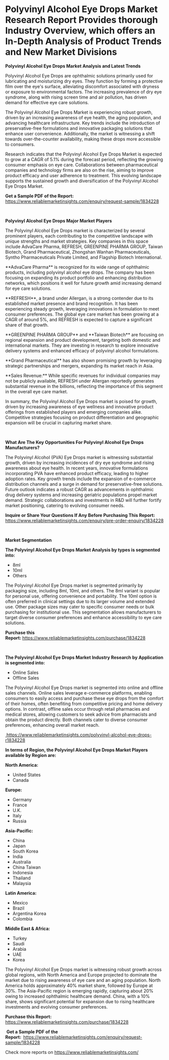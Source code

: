 <p><h1>Polyvinyl Alcohol Eye Drops Market Research Report Provides thorough Industry Overview, which offers an In-Depth Analysis of Product Trends and New Market Divisions</h1></p><p><strong>Polyvinyl Alcohol Eye Drops Market Analysis and Latest Trends</strong></p>
<p><p>Polyvinyl Alcohol Eye Drops are ophthalmic solutions primarily used for lubricating and moisturizing dry eyes. They function by forming a protective film over the eye's surface, alleviating discomfort associated with dryness or exposure to environmental factors. The increasing prevalence of dry eye syndrome, along with rising screen time and air pollution, has driven demand for effective eye care solutions.</p><p>The Polyvinyl Alcohol Eye Drops Market is experiencing robust growth, driven by an increasing awareness of eye health, the aging population, and advancing healthcare infrastructure. Key trends include the introduction of preservative-free formulations and innovative packaging solutions that enhance user convenience. Additionally, the market is witnessing a shift towards over-the-counter availability, making these drops more accessible to consumers.</p><p>Research indicates that the Polyvinyl Alcohol Eye Drops Market is expected to grow at a CAGR of 5.1% during the forecast period, reflecting the growing consumer emphasis on eye care. Collaborations between pharmaceutical companies and technology firms are also on the rise, aiming to improve product efficacy and user adherence to treatment. This evolving landscape supports the sustained growth and diversification of the Polyvinyl Alcohol Eye Drops Market.</p></p>
<p><strong>Get a Sample PDF of the Report:&nbsp;</strong> <a href="https://www.reliablemarketinsights.com/enquiry/request-sample/1834228?utm_campaign=2892&utm_medium=2&utm_source=Github&utm_content=ia&utm_term=08032025&utm_id=polyvinyl-alcohol-eye-drops">https://www.reliablemarketinsights.com/enquiry/request-sample/1834228</a></p>
<p>&nbsp;</p>
<p><strong>Polyvinyl Alcohol Eye Drops Major Market Players</strong></p>
<p><p>The Polyvinyl Alcohol Eye Drops market is characterized by several prominent players, each contributing to the competitive landscape with unique strengths and market strategies. Key companies in this space include AdvaCare Pharma, REFRESH, GREENPINE PHARMA GROUP, Taiwan Biotech, Grand Pharmaceutical, Zhongshan Wanhan Pharmaceuticals, Syntho Pharmaceuticals Private Limited, and Flagship Biotech International.</p><p>**AdvaCare Pharma** is recognized for its wide range of ophthalmic products, including polyvinyl alcohol eye drops. The company has been focusing on expanding its product portfolio and enhancing distribution networks, which positions it well for future growth amid increasing demand for eye care solutions.</p><p>**REFRESH**, a brand under Allergan, is a strong contender due to its established market presence and brand recognition. It has been experiencing steady growth, leveraging innovations in formulation to meet consumer preferences. The global eye care market has been growing at a CAGR of around 5%, and REFRESH is expected to capture a significant share of that growth.</p><p>**GREENPINE PHARMA GROUP** and **Taiwan Biotech** are focusing on regional expansion and product development, targeting both domestic and international markets. They are investing in research to explore innovative delivery systems and enhanced efficacy of polyvinyl alcohol formulations.</p><p>**Grand Pharmaceutical** has also shown promising growth by leveraging strategic partnerships and mergers, expanding its market reach in Asia.</p><p>**Sales Revenue:** While specific revenues for individual companies may not be publicly available, REFRESH under Allergan reportedly generates substantial revenue in the billions, reflecting the importance of this segment in the overall eye care market.</p><p>In summary, the Polyvinyl Alcohol Eye Drops market is poised for growth, driven by increasing awareness of eye wellness and innovative product offerings from established players and emerging companies alike. Competitive strategies focusing on product differentiation and geographic expansion will be crucial in capturing market share.</p></p>
<p>&nbsp;</p>
<p><strong>What Are The Key Opportunities For Polyvinyl Alcohol Eye Drops Manufacturers?</strong></p>
<p><p>The Polyvinyl Alcohol (PVA) Eye Drops market is witnessing substantial growth, driven by increasing incidences of dry eye syndrome and rising awareness about eye health. In recent years, innovative formulations incorporating PVA have enhanced product efficacy, leading to higher adoption rates. Key growth trends include the expansion of e-commerce distribution channels and a surge in demand for preservative-free solutions. Future outlook indicates a robust CAGR as advancements in ophthalmic drug delivery systems and increasing geriatric populations propel market demand. Strategic collaborations and investments in R&D will further fortify market positioning, catering to evolving consumer needs.</p></p>
<p><strong>Inquire or Share Your Questions If Any Before Purchasing This Report:</strong> <a href="https://www.reliablemarketinsights.com/enquiry/pre-order-enquiry/1834228?utm_campaign=2892&utm_medium=2&utm_source=Github&utm_content=ia&utm_term=08032025&utm_id=polyvinyl-alcohol-eye-drops">https://www.reliablemarketinsights.com/enquiry/pre-order-enquiry/1834228</a></p>
<p>&nbsp;</p>
<p><strong>Market Segmentation</strong></p>
<p><strong>The Polyvinyl Alcohol Eye Drops Market Analysis by types is segmented into:</strong></p>
<p><ul><li>8ml</li><li>10ml</li><li>Others</li></ul></p>
<p><p>The Polyvinyl Alcohol Eye Drops market is segmented primarily by packaging size, including 8ml, 10ml, and others. The 8ml variant is popular for personal use, offering convenience and portability. The 10ml option is often preferred in clinical settings due to its larger volume and extended use. Other package sizes may cater to specific consumer needs or bulk purchasing for institutional use. This segmentation allows manufacturers to target diverse consumer preferences and enhance accessibility to eye care solutions.</p></p>
<p><strong>Purchase this Report:&nbsp;</strong><a href="https://www.reliablemarketinsights.com/purchase/1834228?utm_campaign=2892&utm_medium=2&utm_source=Github&utm_content=ia&utm_term=08032025&utm_id=polyvinyl-alcohol-eye-drops">https://www.reliablemarketinsights.com/purchase/1834228</a></p>
<p>&nbsp;</p>
<p><strong>The Polyvinyl Alcohol Eye Drops Market Industry Research by Application is segmented into:</strong></p>
<p><ul><li>Online Sales</li><li>Offline Sales</li></ul></p>
<p><p>The Polyvinyl Alcohol Eye Drops market is segmented into online and offline sales channels. Online sales leverage e-commerce platforms, enabling consumers to easily access and purchase these eye drops from the comfort of their homes, often benefiting from competitive pricing and home delivery options. In contrast, offline sales occur through retail pharmacies and medical stores, allowing customers to seek advice from pharmacists and obtain the product directly. Both channels cater to diverse consumer preferences, enhancing overall market reach.</p></p>
<p><a href="https://www.reliablemarketinsights.com/polyvinyl-alcohol-eye-drops-r1834228?utm_campaign=2892&utm_medium=2&utm_source=Github&utm_content=ia&utm_term=08032025&utm_id=polyvinyl-alcohol-eye-drops">&nbsp;https://www.reliablemarketinsights.com/polyvinyl-alcohol-eye-drops-r1834228</a></p>
<p><strong>In terms of Region, the Polyvinyl Alcohol Eye Drops Market Players available by Region are:</strong></p>
<p>
    <p> <strong> North America: </strong>
        <ul>
            <li>United States</li>
            <li>Canada</li>
        </ul>
        </p> 
    <p> <strong> Europe: </strong>
        <ul>
            <li>Germany</li>
            <li>France</li>
            <li>U.K.</li>
            <li>Italy</li>
            <li>Russia</li>
        </ul>
        </p> 
    <p> <strong> Asia-Pacific: </strong>
        <ul>
            <li>China</li>
            <li>Japan</li>
            <li>South Korea</li>
            <li>India</li>
            <li>Australia</li>
            <li>China Taiwan</li>
            <li>Indonesia</li>
            <li>Thailand</li>
            <li>Malaysia</li>
        </ul>
        </p> 
    <p> <strong> Latin America: </strong>
        <ul>
            <li>Mexico</li>
            <li>Brazil</li>
            <li>Argentina Korea</li>
            <li>Colombia</li>
        </ul>
        </p> 
    <p> <strong> Middle East & Africa: </strong>
        <ul>
            <li>Turkey</li>
            <li>Saudi</li>
            <li>Arabia</li>
            <li>UAE</li>
            <li>Korea</li>
        </ul>
    </p>
    </p>
<p><p>The Polyvinyl Alcohol Eye Drops market is witnessing robust growth across global regions, with North America and Europe projected to dominate the market due to rising awareness of eye care and an aging population. North America holds approximately 40% market share, followed by Europe at 30%. The Asia-Pacific region is emerging rapidly, capturing about 20% owing to increased ophthalmic healthcare demand. China, with a 10% share, shows significant potential for expansion due to rising healthcare investments and evolving consumer preferences.</p></p>
<p><strong>Purchase this Report: </strong><a href="https://www.reliablemarketinsights.com/purchase/1834228?utm_campaign=2892&utm_medium=2&utm_source=Github&utm_content=ia&utm_term=08032025&utm_id=polyvinyl-alcohol-eye-drops">https://www.reliablemarketinsights.com/purchase/1834228</a></p>
<p>&nbsp;<strong>Get a Sample PDF of the Report:&nbsp;&nbsp;</strong><a href="https://www.reliablemarketinsights.com/enquiry/request-sample/1834228?utm_campaign=2892&utm_medium=2&utm_source=Github&utm_content=ia&utm_term=08032025&utm_id=polyvinyl-alcohol-eye-drops">https://www.reliablemarketinsights.com/enquiry/request-sample/1834228</a></p>
<p><strong></strong></p>
<p>Check more reports on <a href="https://www.reliablemarketinsights.com/?utm_campaign=2892&utm_medium=2&utm_source=Github&utm_content=ia&utm_term=08032025&utm_id=polyvinyl-alcohol-eye-drops">https://www.reliablemarketinsights.com/</a></p>
